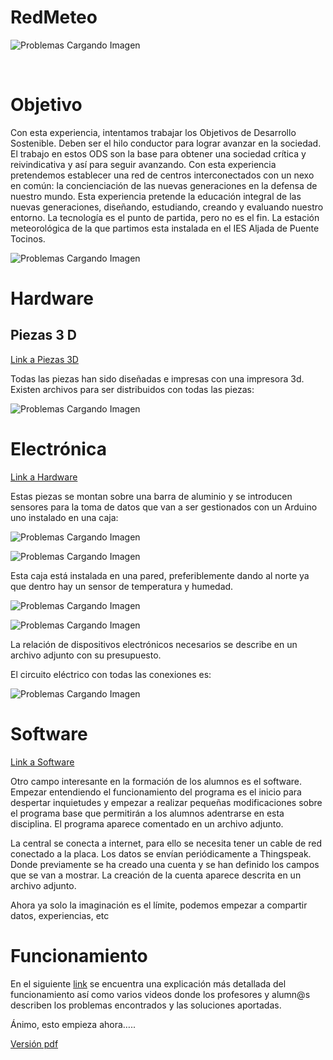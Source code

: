 # RedMeteo
![Problemas Cargando Imagen](README/fotos/icono.png)
 
 
# Objetivo
Con esta experiencia, intentamos trabajar los Objetivos de Desarrollo Sostenible. Deben ser el hilo conductor para lograr avanzar en la sociedad. El trabajo en estos ODS son la base para obtener una sociedad crítica y reivindicativa y así para seguir avanzando.
Con esta experiencia pretendemos establecer una red de centros interconectados con un nexo en común: la concienciación de las nuevas generaciones en la defensa de nuestro mundo. Esta experiencia pretende la educación integral de las nuevas generaciones, diseñando, estudiando, creando y evaluando nuestro entorno.
La tecnología es el punto de partida, pero no es el fin.
La estación meteorológica de la que partimos esta instalada en el IES Aljada de Puente Tocinos.

![Problemas Cargando Imagen](README/fotos/instalacion.png) 

# Hardware
## Piezas 3 D 
[Link a Piezas 3D](https://github.com/IESAljada/RedMeteo/tree/main/Piezas_3D)


Todas las piezas han sido diseñadas e impresas con una impresora 3d.  Existen archivos para ser distribuidos con todas las piezas:

![Problemas Cargando Imagen](README/fotos/Piezas_3d.png)
 
# Electrónica
[Link a Hardware](https://github.com/IESAljada/RedMeteo/tree/main/Hardware)

Estas piezas se montan sobre una barra de aluminio y se introducen sensores para la toma de datos que van a ser gestionados con un Arduino uno instalado en una caja:

![Problemas Cargando Imagen](README/fotos/Caja_cerrada.png)

![Problemas Cargando Imagen](README/fotos/Caja_abierta.png)

Esta caja está instalada en una pared, preferiblemente dando al norte ya que dentro hay un sensor de temperatura y humedad.

 
 ![Problemas Cargando Imagen](README/fotos/Caja_abierta2.png)
 
 ![Problemas Cargando Imagen](README/fotos/arduino_uno.png)

 








La relación de dispositivos electrónicos necesarios se describe en un archivo adjunto con su presupuesto.

El circuito eléctrico con todas las conexiones es:

![Problemas Cargando Imagen](README/fotos/esquema_electrico.png)
 
# Software
[Link a Software](https://github.com/IESAljada/RedMeteo/tree/main/Software)

Otro campo interesante en la formación de los alumnos es el software. Empezar entendiendo el funcionamiento del programa es el inicio para despertar inquietudes y empezar a realizar pequeñas modificaciones sobre el programa base que permitirán a los alumnos adentrarse en esta disciplina. El programa aparece comentado en un archivo adjunto.

La central se conecta a internet, para ello se necesita tener un cable de red conectado a la placa.
Los datos se envían periódicamente a Thingspeak. Donde previamente se ha creado una cuenta y se han definido los campos que se van a mostrar. La creación de la cuenta aparece descrita en un archivo adjunto.

Ahora ya solo la imaginación es el límite, podemos empezar a compartir datos, experiencias, etc

# Funcionamiento

En el siguiente [link](https://github.com/IESAljada/RedMeteo/tree/main/Funcionamiento) se encuentra una explicación más detallada del funcionamiento así como varios videos donde los profesores y alumn@s describen los problemas encontrados y las soluciones aportadas.

Ánimo, esto empieza ahora…..

[Versión pdf](README/RedMeteo.pdf)

